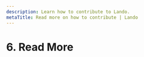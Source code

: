 ```yaml
---
description: Learn how to contribute to Lando.
metaTitle: Read more on how to contribute | Lando
---
```


# 6. Read More
